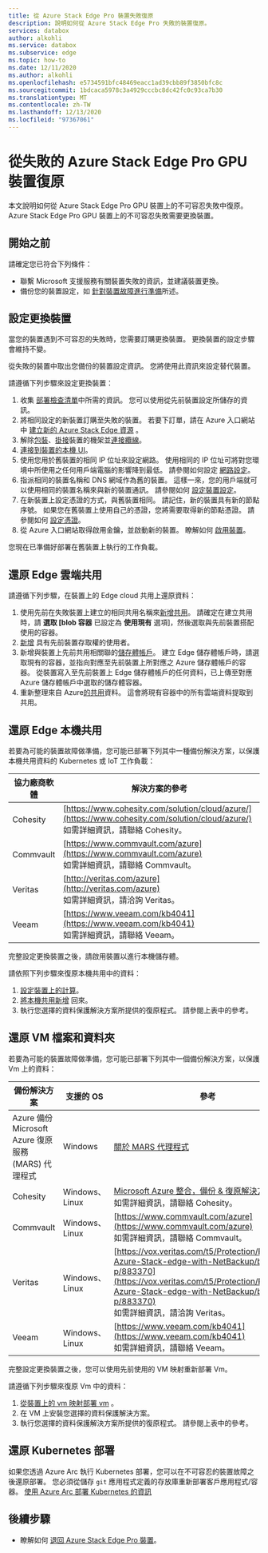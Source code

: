 ```yaml
---
title: 從 Azure Stack Edge Pro 裝置失敗復原
description: 說明如何從 Azure Stack Edge Pro 失敗的裝置復原。
services: databox
author: alkohli
ms.service: databox
ms.subservice: edge
ms.topic: how-to
ms.date: 12/11/2020
ms.author: alkohli
ms.openlocfilehash: e5734591bfc48469eacc1ad39cbb89f3850bfc8c
ms.sourcegitcommit: 1bdcaca5978c3a4929cccbc8dc42fc0c93ca7b30
ms.translationtype: MT
ms.contentlocale: zh-TW
ms.lasthandoff: 12/13/2020
ms.locfileid: "97367061"
---
```

# <a name="recover-from-a-failed-azure-stack-edge-pro-gpu-device"></a>從失敗的 Azure Stack Edge Pro GPU 裝置復原 

本文說明如何從 Azure Stack Edge Pro GPU 裝置上的不可容忍失敗中復原。 Azure Stack Edge Pro GPU 裝置上的不可容忍失敗需要更換裝置。

## <a name="before-you-begin"></a>開始之前

請確定您已符合下列條件：

- 聯繫 Microsoft 支援服務有關裝置失敗的資訊，並建議裝置更換。 
- 備份您的裝置設定，如 [針對裝置故障進行準備](azure-stack-edge-gpu-prepare-device-failure.md)所述。


## <a name="configure-replacement-device"></a>設定更換裝置

當您的裝置遇到不可容忍的失敗時，您需要訂購更換裝置。 更換裝置的設定步驟會維持不變。 

從失敗的裝置中取出您備份的裝置設定資訊。 您將使用此資訊來設定替代裝置。  

請遵循下列步驟來設定更換裝置：

1. 收集 [部署檢查清單](azure-stack-edge-gpu-deploy-checklist.md)中所需的資訊。 您可以使用從先前裝置設定所儲存的資訊。 
1. 將相同設定的新裝置訂購至失敗的裝置。  若要下訂單，請在 Azure 入口網站中 [建立新的 Azure Stack Edge 資源](azure-stack-edge-gpu-deploy-prep.md#) 。
1. 解除[包裝](azure-stack-edge-gpu-deploy-install.md#unpack-the-device)、[掛接](azure-stack-edge-gpu-deploy-install.md#rack-the-device)裝置的機架並[連接纜線](azure-stack-edge-gpu-deploy-install.md#cable-the-device)。 
1. [連接到裝置的本機 UI](azure-stack-edge-gpu-deploy-connect.md)。
1. 使用您用於舊裝置的相同 IP 位址來設定網路。 使用相同的 IP 位址可將對您環境中所使用之任何用戶端電腦的影響降到最低。 請參閱如何設定 [網路設定](azure-stack-edge-gpu-deploy-configure-network-compute-web-proxy.md)。
1. 指派相同的裝置名稱和 DNS 網域作為舊的裝置。 這樣一來，您的用戶端就可以使用相同的裝置名稱來與新的裝置通訊。 請參閱如何 [設定裝置設定](azure-stack-edge-gpu-deploy-set-up-device-update-time.md)。
1. 在新裝置上設定憑證的方式，與舊裝置相同。 請記住，新的裝置具有新的節點序號。 如果您在舊裝置上使用自己的憑證，您將需要取得新的節點憑證。 請參閱如何 [設定憑證](azure-stack-edge-gpu-deploy-configure-certificates.md)。
1. 從 Azure 入口網站取得啟用金鑰，並啟動新的裝置。 瞭解如何 [啟用裝置](azure-stack-edge-gpu-deploy-activate.md)。

您現在已準備好部署在舊裝置上執行的工作負載。

## <a name="restore-edge-cloud-shares"></a>還原 Edge 雲端共用

請遵循下列步驟，在裝置上的 Edge cloud 共用上還原資料：

1. 使用先前在失敗裝置上建立的相同共用名稱來[新增共用](azure-stack-edge-j-series-manage-shares.md#add-a-share)。 請確定在建立共用時，請 **選取 [blob 容器** 已設定為 **使用現有** 選項]，然後選取與先前裝置搭配使用的容器。
1. [新增](azure-stack-edge-j-series-manage-users.md#add-a-user) 具有先前裝置存取權的使用者。
1. 新增與裝置上先前共用相關聯的[儲存體帳戶](azure-stack-edge-j-series-manage-storage-accounts.md#add-an-edge-storage-account)。 建立 Edge 儲存體帳戶時，請選取現有的容器，並指向對應至先前裝置上所對應之 Azure 儲存體帳戶的容器。 從裝置寫入至先前裝置上 Edge 儲存體帳戶的任何資料，已上傳至對應 Azure 儲存體帳戶中選取的儲存體容器。
1. 重新整理來自 Azure[的共用](azure-stack-edge-j-series-manage-shares.md#refresh-shares)資料。 這會將現有容器中的所有雲端資料提取到共用。

## <a name="restore-edge-local-shares"></a>還原 Edge 本機共用

若要為可能的裝置故障做準備，您可能已部署下列其中一種備份解決方案，以保護本機共用資料的 Kubernetes 或 IoT 工作負載：

| 協力廠商軟體           | 解決方案的參考                               |
|--------------------------------|---------------------------------------------------------|
| Cohesity                       | [https://www.cohesity.com/solution/cloud/azure/](https://www.cohesity.com/solution/cloud/azure/) <br> 如需詳細資訊，請聯絡 Cohesity。          |
| Commvault                      | [https://www.commvault.com/azure](https://www.commvault.com/azure) <br> 如需詳細資訊，請聯絡 Commvault。 |
| Veritas                        | [http://veritas.com/azure](http://veritas.com/azure) <br> 如需詳細資訊，請洽詢 Veritas。   |
| Veeam                          | [https://www.veeam.com/kb4041](https://www.veeam.com/kb4041) <br> 如需詳細資訊，請聯絡 Veeam。 |

完整設定更換裝置之後，請啟用裝置以進行本機儲存體。 

請依照下列步驟來復原本機共用中的資料：

1. [設定裝置上的計算](azure-stack-edge-gpu-deploy-configure-compute.md)。
1. [將本機共用新增](azure-stack-edge-j-series-manage-shares.md#add-a-local-share) 回來。
1. 執行您選擇的資料保護解決方案所提供的復原程式。 請參閱上表中的參考。

## <a name="restore-vm-files-and-folders"></a>還原 VM 檔案和資料夾

若要為可能的裝置故障做準備，您可能已部署下列其中一個備份解決方案，以保護 Vm 上的資料：



| 備份解決方案        | 支援的 OS   | 參考                                                                |
|-------------------------|----------------|--------------------------------------------------------------------------|
| Azure 備份 Microsoft Azure 復原服務 (MARS) 代理程式 | Windows        | [關於 MARS 代理程式](../backup/backup-azure-about-mars.md)    |
| Cohesity                | Windows、Linux | [Microsoft Azure 整合，備份 & 復原解決方案簡介](https://www.cohesity.com/solution/cloud/azure) <br>如需詳細資訊，請聯絡 Cohesity。                          |
| Commvault               | Windows、Linux | [https://www.commvault.com/azure](https://www.commvault.com/azure) <br> 如需詳細資訊，請聯絡 Commvault。
| Veritas                 | Windows、Linux | [https://vox.veritas.com/t5/Protection/Protecting-Azure-Stack-edge-with-NetBackup/ba-p/883370](https://vox.veritas.com/t5/Protection/Protecting-Azure-Stack-edge-with-NetBackup/ba-p/883370) <br> 如需詳細資訊，請洽詢 Veritas。                    |
| Veeam                   | Windows、Linux | [https://www.veeam.com/kb4041](https://www.veeam.com/kb4041) <br> 如需詳細資訊，請聯絡 Veeam。 |

完整設定更換裝置之後，您可以使用先前使用的 VM 映射重新部署 Vm。 

請遵循下列步驟來復原 Vm 中的資料：
 
1. [從裝置上的 vm 映射部署 vm](azure-stack-edge-gpu-deploy-virtual-machine-templates.md) 。 
1. 在 VM 上安裝您選擇的資料保護解決方案。
1. 執行您選擇的資料保護解決方案所提供的復原程式。 請參閱上表中的參考。

## <a name="restore-a-kubernetes-deployment"></a>還原 Kubernetes 部署

如果您透過 Azure Arc 執行 Kubernetes 部署，您可以在不可容忍的裝置故障之後還原部署。 您必須從儲存 `git` 應用程式定義的存放庫重新部署客戶應用程式/容器。 [使用 Azure Arc 部署 Kubernetes 的資訊](./azure-stack-edge-gpu-deploy-stateless-application-git-ops-guestbook.md)<!--Original text: Kubernetes deployments can be restored from a non-tolerated failure with the device when deployed with Azure Arc. Customer application/containers deployed onto a Kubernetes on Azure Stack Edge via Azure Arc can be redeployed from the git repository where the application definition is. Here is a link to the article to deploy Kubernetes with Arc -->
 
## <a name="next-steps"></a>後續步驟

- 瞭解如何 [退回 Azure Stack Edge Pro 裝置](azure-stack-edge-return-device.md)。
